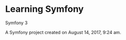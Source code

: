 Learning Symfony
================
Symfony 3

A Symfony project created on August 14, 2017, 9:24 am.
